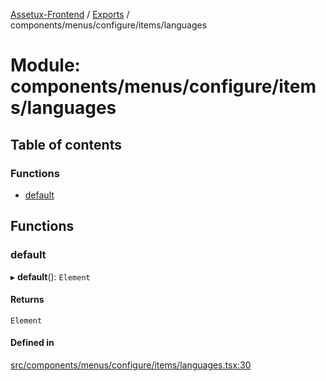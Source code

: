 [Assetux-Frontend](../README.md) / [Exports](../modules.md) / components/menus/configure/items/languages

# Module: components/menus/configure/items/languages

## Table of contents

### Functions

- [default](components_menus_configure_items_languages.md#default)

## Functions

### default

▸ **default**(): `Element`

#### Returns

`Element`

#### Defined in

[src/components/menus/configure/items/languages.tsx:30](https://github.com/ASSETUX/frontend/blob/9a68660/src/components/menus/configure/items/languages.tsx#L30)
